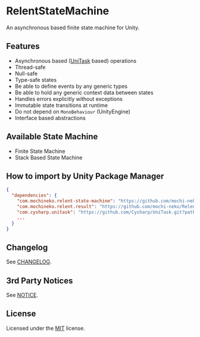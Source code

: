 # RelentStateMachine

An asynchronous based finite state machine for Unity.

## Features

- Asynchronous based ([UniTask](https://github.com/Cysharp/UniTask) based) operations
- Thread-safe
- Null-safe
- Type-safe states
- Be able to define events by any generic types
- Be able to hold any generic context data between states
- Handles errors explicitly without exceptions
- Immutable state transitions at runtime
- Do not depend on `MonoBehaviour` (UnityEngine)
- Interface based abstractions

## Available State Machine

- Finite State Machine
- Stack Based State Machine

## How to import by Unity Package Manager

```json
{
  "dependencies": {
    "com.mochineko.relent-state-machine": "https://github.com/mochi-neko/RelentStateMachine.git?path=/Assets/Mochineko/RelentStateMachine#0.1.0",
    "com.mochineko.relent.result": "https://github.com/mochi-neko/Relent.git?path=/Assets/Mochineko/Relent/Result#0.1.3",
    "com.cysharp.unitask": "https://github.com/Cysharp/UniTask.git?path=src/UniTask/Assets/Plugins/UniTask",
    ...
  }
}
```

## Changelog

See [CHANGELOG](https://github.com/mochi-neko/RelentStateMachine/blob/main/CHANGELOG.md).

## 3rd Party Notices

See [NOTICE](https://github.com/mochi-neko/RelentStateMachine/blob/main/NOTICE.md).

## License

Licensed under the [MIT](https://github.com/mochi-neko/RelentStateMachine/blob/main/LICENSE) license.

